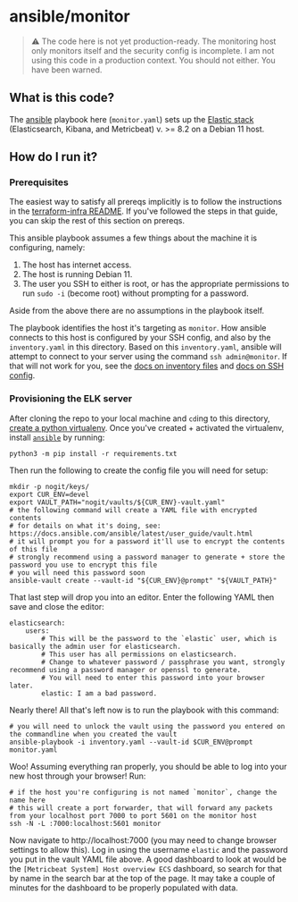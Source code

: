 
# ansible/monitor

> :warning: The code here is not yet production-ready.
> The monitoring host only monitors itself and the security config is incomplete.
> I am not using this code in a production context.
> You should not either.
> You have been warned.

## What is this code?

The [ansible][] playbook here (`monitor.yaml`) sets up the [Elastic stack][] (Elasticsearch, Kibana, and Metricbeat) v. >= 8.2 on a Debian 11 host.

## How do I run it?

### Prerequisites

The easiest way to satisfy all prereqs implicitly is to follow the instructions in the [terraform-infra README][].
If you've followed the steps in that guide, you can skip the rest of this section on prereqs.

This ansible playbook assumes a few things about the machine it is configuring, namely:

1. The host has internet access.
2. The host is running Debian 11.
3. The user you SSH to either is root, or has the appropriate permissions to run `sudo -i` (become root) without prompting for a password.

Aside from the above there are no assumptions in the playbook itself.

The playbook identifies the host it's targeting as `monitor`.
How ansible connects to this host is configured by your SSH config, and also by the `inventory.yaml` in this directory.
Based on this `inventory.yaml`, ansible will attempt to connect to your server using the command `ssh admin@monitor`.
If that will not work for you, see the [docs on inventory files][] and [docs on SSH config][].

### Provisioning the ELK server

After cloning the repo to your local machine and `cd`ing to this directory, [create a python virtualenv][]. Once you've created + activated the virtualenv, install [`ansible`][] by running:

    python3 -m pip install -r requirements.txt

Then run the following to create the config file you will need for setup:

    mkdir -p nogit/keys/
    export CUR_ENV=devel
    export VAULT_PATH="nogit/vaults/${CUR_ENV}-vault.yaml"
    # the following command will create a YAML file with encrypted contents
    # for details on what it's doing, see: https://docs.ansible.com/ansible/latest/user_guide/vault.html
    # it will prompt you for a password it'll use to encrypt the contents of this file
    # strongly recommend using a password manager to generate + store the password you use to encrypt this file
    # you will need this password soon
    ansible-vault create --vault-id "${CUR_ENV}@prompt" "${VAULT_PATH}"

That last step will drop you into an editor.
Enter the following YAML then save and close the editor:

    elasticsearch:
        users:
            # This will be the password to the `elastic` user, which is basically the admin user for elasticsearch.
            # This user has all permissions on elasticsearch.
            # Change to whatever password / passphrase you want, strongly recommend using a password manager or openssl to generate.
            # You will need to enter this password into your browser later.
            elastic: I am a bad password.

Nearly there! All that's left now is to run the playbook with this command:

    # you will need to unlock the vault using the password you entered on the commandline when you created the vault
    ansible-playbook -i inventory.yaml --vault-id $CUR_ENV@prompt monitor.yaml

Woo! Assuming everything ran properly, you should be able to log into your new host through your browser!
Run:

    # if the host you're configuring is not named `monitor`, change the name here
    # this will create a port forwarder, that will forward any packets from your localhost port 7000 to port 5601 on the monitor host
    ssh -N -L :7000:localhost:5601 monitor

Now navigate to http://localhost:7000 (you may need to change browser settings to allow this).
Log in using the username `elastic` and the password you put in the vault YAML file above.
A good dashboard to look at would be the `[Metricbeat System] Host overview ECS` dashboard, so search for that by name in the search bar at the top of the page.
It may take a couple of minutes for the dashboard to be properly populated with data.

[ansible]: https://www.ansible.com/
[Elastic stack]: https://www.elastic.co/
[terraform-infra README]: https://github.com/adeck/terraform-infra/
[docs on inventory files]: https://docs.ansible.com/ansible/latest/user_guide/intro_inventory.html
[docs on SSH config]: https://linux.die.net/man/5/ssh_config
[create a python virtualenv]: https://docs.python.org/3/tutorial/venv.html
[`ansible`]: https://www.ansible.com/


